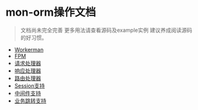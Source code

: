 # mon-orm操作文档

> 文档尚未完全完善
> 更多用法请查看源码及example实例
> 建议养成阅读源码的好习惯。


- [Workerman](./WorkerMan.md)
- [FPM](./FPM.md)
- [请求处理器](./Request.md)
- [响应处理器](./Response.md)
- [路由处理器](./Route.md)
- [Session支持](./Session.md)
- [中间件支持](./Middleware.md)
- [业务跳转支持](./Jump.md)
